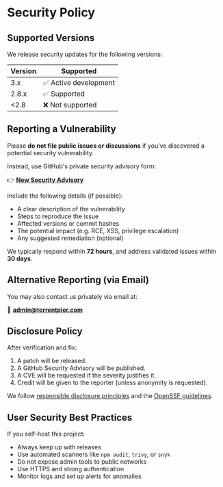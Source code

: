 # Security Policy

## Supported Versions

We release security updates for the following versions:

| Version | Supported            |
|---------|----------------------|
| 3.x     | ✅ Active development |
| 2.8.x   | ✅ Supported          |
| <2.8    | ❌ Not supported      |

## Reporting a Vulnerability

Please **do not file public issues or discussions** if you’ve discovered a potential security vulnerability.

Instead, use GitHub's private security advisory form:

👉 **[New Security Advisory](https://github.com/torrentpier/torrentpier/security/advisories/new)**

Include the following details (if possible):

- A clear description of the vulnerability
- Steps to reproduce the issue
- Affected versions or commit hashes
- The potential impact (e.g. RCE, XSS, privilege escalation)
- Any suggested remediation (optional)

We typically respond within **72 hours**, and address validated issues within **30 days**.

## Alternative Reporting (via Email)

You may also contact us privately via email at:

📧 **admin@torrentpier.com**

## Disclosure Policy

After verification and fix:

1. A patch will be released.
2. A GitHub Security Advisory will be published.
3. A CVE will be requested if the severity justifies it.
4. Credit will be given to the reporter (unless anonymity is requested).

We follow [responsible disclosure principles](https://securitytxt.org/) and the [OpenSSF guidelines](https://openssf.org/).

## User Security Best Practices

If you self-host this project:

- Always keep up with releases
- Use automated scanners like `npm audit`, `trivy`, or `snyk`
- Do not expose admin tools to public networks
- Use HTTPS and strong authentication
- Monitor logs and set up alerts for anomalies

